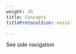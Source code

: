 ```yaml
---
weight: 20
title: Concepts
titleProtocolIcon: eosio

---
```


See side navigation

<!-- Render sub-menu? -->
